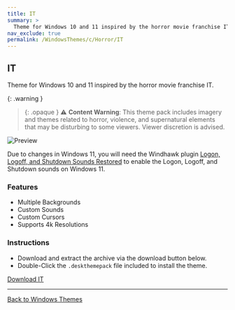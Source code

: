 ```yaml
---
title: IT
summary: >
  Theme for Windows 10 and 11 inspired by the horror movie franchise IT.
nav_exclude: true
permalink: /WindowsThemes/c/Horror/IT
---
```


## IT
Theme for Windows 10 and 11 inspired by the horror movie franchise IT.

{: .warning }
> {: .opaque }
> ⚠️ **Content Warning**: This theme pack includes imagery and themes related to horror, violence, and supernatural elements that may be disturbing to some viewers. Viewer discretion is advised.

![Preview](https://gitlab.com/the-back-room/deskthemepacks/sfw/it/-/raw/main/Extras/Preview.bmp)

Due to changes in Windows 11, you will need the Windhawk plugin [Logon, Logoff, and Shutdown Sounds Restored](https://windhawk.net/mods/logon-logoff-shutdown-sounds) to enable the Logon, Logoff, and Shutdown sounds on Windows 11.

### Features

- Multiple Backgrounds
- Custom Sounds
- Custom Cursors
- Supports 4k Resolutions

### Instructions

- Download and extract the archive via the download button below.
- Double-Click the `.deskthemepack` file included to install the theme.

<a href="https://gitlab.com/the-back-room/deskthemepacks/sfw/it/-/archive/main/it-main.zip" class="btn btn--primary btn--lg" target="_blank" rel="noopener noreferrer">Download IT</a>

---

<a href="/WindowsThemes" class="btn btn--secondary btn--sm">Back to Windows Themes</a>